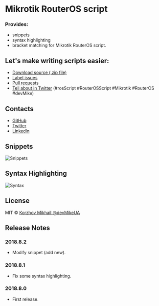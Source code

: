 # Mikrotik RouterOS script

### Provides:
- snippets
- syntax highlighting
- bracket matching for Mikrotik RouterOS script.

## Let's make writing scripts easier:
- [Download source (.zip file)][1]
- [Label issues][2]
- [Pull requests][3]
- [Tell about in Twitter][4] (#rosScript #RouterOSScript #Mikrotik #RouterOS #devMike)

[1]: https://github.com/devMikeUA/vscode_mikrotik_routeros_script/archive/master.zip
[2]:https://github.com/devMikeUA/vscode_mikrotik_routeros_script/issues
[3]:https://github.com/devMikeUA/vscode_mikrotik_routeros_script/pulls
[4]:https://www.twitter.com/home?status=%20%23rosScript%20%23RouterOSScript%20%23Mikrotik%20%23RouterOS%20%23devMike%20Let's%20make%20writing%20scripts%20easier%20%23VSMarketplace%3A%20https%3A%2F%2Fmarketplace.visualstudio.com%2Fitems%3FitemName%3DdevMike.mikrotik-routeros-script

## Contacts
- [GitHub](https://github.com/devMikeUA/)
- [Twitter](https://twitter.com/devMikeUA/)
- [LinkedIn](https://www.linkedin.com/in/devMikeUA/)

## Snippets

![Snippets](https://github.com/devMikeUA/vscode_mikrotik_routeros_script/raw/master/images/example.gif)

## Syntax Highlighting

![Syntax](https://github.com/devMikeUA/vscode_mikrotik_routeros_script/raw/master/images/example.png)

## License

MIT © [Korzhov Mikhail @devMikeUA](https://github.com/devMikeUA)

## Release Notes

### 2018.8.2
- Modify snippet (add new).

### 2018.8.1
- Fix some syntax highlighting.

### 2018.8.0
- First release.
